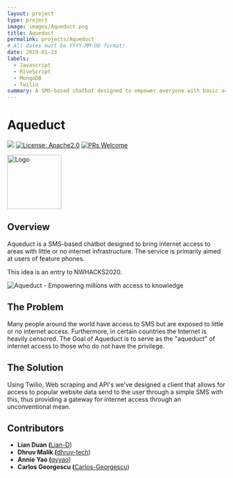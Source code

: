 ```yaml
---
layout: project
type: project
image: images/Aqueduct.png
title: Aqueduct
permalink: projects/Aqueduct
# All dates must be YYYY-MM-DD format!
date: 2019-01-23
labels:
  - Javascript
  - RiveScript
  - MongoDB
  - Twilio
summary: A SMS-based chatbot designed to empower everyone with basic access to the internet; Developed during ⚡nwHacks 2020.
---
```


# Aqueduct

![](https://api.travis-ci.org/Lian-D/Summary.JS.svg?branch=master) [![License: Apache2.0](https://img.shields.io/badge/License-Apache%202.0-yellow.svg)](https://opensource.org/licenses/MIT)
[![PRs Welcome](https://img.shields.io/badge/PRs-welcome-brightgreen.svg?style=flat-square)](http://makeapullrequest.com)

 <img src="https://i.imgur.com/5HjpNj6.png" title="Logo" height="125px"/>

## Overview
Aqueduct is a SMS-based chatbot designed to bring internet access to areas with little or no internet infrastructure. The service is primarily aimed at users of feature phones.

This idea is an entry to NWHACKS2020.

<img src="https://imgur.com/eftFdNH.png" title="Aqueduct - Empowering millions with access to knowledge"/>

## The Problem
Many people around the world have access to SMS but are exposed to little or no internet access. Furthermore, in certain countries the Internet is heavily censored.
The Goal of Aqueduct is to serve as the "aqueduct" of internet access to those who do not have the privilege.

## The Solution
Using Twilio, Web scraping and API's we've designed a client that allows for access to popular website data send to the user through a simple SMS
with this, thus providing a gateway for internet access through an unconventional mean.

## Contributors
<ul>
 <li><b>Lian Duan (</b><a href="https://github.com/Lian-D">Lian-D</a>)</li>
 <li><b>Dhruv Malik (</b><a href="https://github.com/dhruv-tech">dhruv-tech</a>)</li>
 <li><b>Annie Yao (</b><a href="https://github.com/qyyao">qyyao</a>)</li>
 <li><b>Carlos Georgescu (</b><a href="https://github.com/Carlos-Georgescu">Carlos-Georgescu</a>)</li>
</ul>

